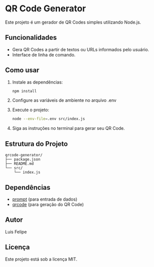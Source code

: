 # QR Code Generator

Este projeto é um gerador de QR Codes simples utilizando Node.js.

## Funcionalidades
- Gera QR Codes a partir de textos ou URLs informados pelo usuário.
- Interface de linha de comando.

## Como usar

1. Instale as dependências:
   ```bash
   npm install
   ```
2. Configure as variáveis de ambiente no arquivo .env

3. Execute o projeto:
   ```bash
   node --env-file=.env src/index.js
   ```
4. Siga as instruções no terminal para gerar seu QR Code.

## Estrutura do Projeto
```
qrcode-generator/
├── package.json
├── README.md
└── src/
    └── index.js
```

## Dependências
- [prompt](https://www.npmjs.com/package/prompt) (para entrada de dados)
- [qrcode](https://www.npmjs.com/package/qrcode) (para geração do QR Code)

## Autor
Luis Felipe

## Licença
Este projeto está sob a licença MIT.
